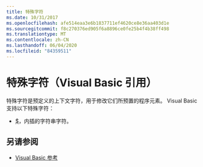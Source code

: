 ```yaml
---
title: 特殊字符
ms.date: 10/31/2017
ms.openlocfilehash: afe514eaa3e6b1837711ef4620ce8e36aa403d1e
ms.sourcegitcommit: f8c270376ed905f6a8896ce0fe25b4f4b38ff498
ms.translationtype: MT
ms.contentlocale: zh-CN
ms.lasthandoff: 06/04/2020
ms.locfileid: "84359511"
---
```

# <a name="special-characters-visual-basic-reference"></a>特殊字符（Visual Basic 引用）

特殊字符是预定义的上下文字符，用于修改它们所预置的程序元素。 Visual Basic 支持以下特殊字符：

- [$](interpolated.md)，内插的字符串字符。

## <a name="see-also"></a>另请参阅

- [Visual Basic 参考](../index.md)
